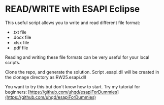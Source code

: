 # READ/WRITE with ESAPI Eclipse
This useful script allows you to write and read different file format: 
 - .txt file
 - .docx file
 - .xlsx file
 - .pdf file

Reading and writing these file formats can be very useful for your local scripts.

Clone the repo, and generate the solution. Script .esapi.dll will be created in the clonage directory as RW25.esapi.dll


You want to try this but don't know how to start. Try my tutorial for beginners: [https://github.com/uhqd/esapiForDummies](https://github.com/uhqd/esapiForDummies)
